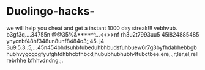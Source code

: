 # Duolingo-hacks-
we will help you cheat and get a instant 1000 day streak!!!
 vebhvub. b3gf3q....34755n @@35%&****^^...<<>>nf rh3u2t7993uu5 45i824885485 ynycnbf48hf348un8unf8484o3;;45. j4 3u9.5.3..5,...45n454bhdsuhbfubeduhbhbudsfuhbuew6r7g3byfhdabhebbgbhubhvygcgcgfyufghfdhbhcbfhbcdjhububhubhubh4fubctbee.ere,.,r;ler,el,rellrebrhhe bfhhvdndng,;.
